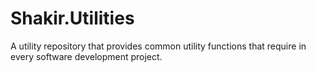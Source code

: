 # Shakir.Utilities
A utility repository that provides common utility functions that require in every software development project.
